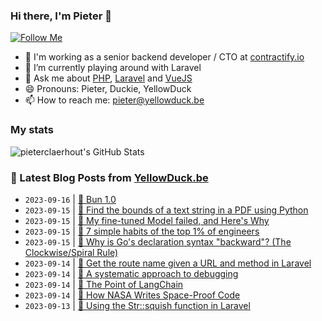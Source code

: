 ### Hi there, I'm Pieter 👋  
[![Follow Me](https://img.shields.io/github/followers/pieterclaerhout?label=Follow&style=social)](https://github.com/pieterclaerhout)

- 🏢 I'm working as a senior backend developer / CTO at [contractify.io](https://contractify.io)
- 🌱 I’m currently playing around with Laravel
- 💬 Ask me about [PHP](https://php.net), [Laravel](http://laravel.com) and [VueJS](https://vuejs.org)
- 😄 Pronouns: Pieter, Duckie, YellowDuck
- 📫 How to reach me: pieter@yellowduck.be

### My stats

![pieterclaerhout's GitHub Stats](https://github-readme-stats.vercel.app/api?username=pieterclaerhout&show_icons=true&count_private=true&line_height=40)

### 📩 Latest Blog Posts from [YellowDuck.be](https://www.yellowduck.be/)
<!-- BLOG-POST-LIST:START -->
- `2023-09-16` | [🔗 Bun 1.0](https://www.yellowduck.be/posts/bun-1-0)  
- `2023-09-15` | [🐥 Find the bounds of a text string in a PDF using Python](https://www.yellowduck.be/posts/find-the-bounds-of-a-text-string-in-a-pdf-using-python)  
- `2023-09-15` | [🔗 My fine-tuned Model failed, and Here&#39;s Why](https://www.yellowduck.be/posts/my-fine-tuned-model-failed-and-heres-why)  
- `2023-09-15` | [🔗 7 simple habits of the top 1% of engineers](https://www.yellowduck.be/posts/7-simple-habits-of-the-top-1-of-engineers)  
- `2023-09-15` | [🔗 Why is Go&#39;s declaration syntax &quot;backward&quot;? &lpar;The Clockwise/Spiral Rule&rpar;](https://www.yellowduck.be/posts/why-is-gos-declaration-syntax-backward-the-clockwise-spiral-rule)  
- `2023-09-14` | [🐥 Get the route name given a URL and method in Laravel](https://www.yellowduck.be/posts/get-the-route-name-given-a-url-and-method-in-laravel)  
- `2023-09-14` | [🔗 A systematic approach to debugging](https://www.yellowduck.be/posts/a-systematic-approach-to-debugging)  
- `2023-09-14` | [🔗 The Point of LangChain](https://www.yellowduck.be/posts/the-point-of-langchain)  
- `2023-09-14` | [🔗 How NASA Writes Space-Proof Code](https://www.yellowduck.be/posts/how-nasa-writes-space-proof-code)  
- `2023-09-13` | [🐥 Using the Str::squish function in Laravel](https://www.yellowduck.be/posts/using-the-str-squish-function-in-laravel)  

<!-- BLOG-POST-LIST:END -->
